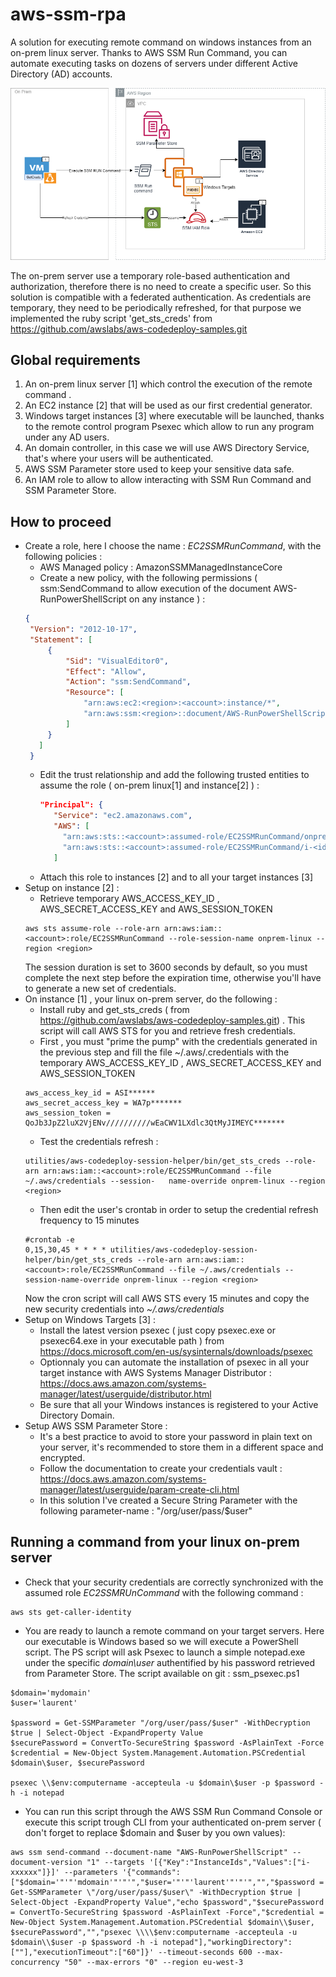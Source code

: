 # aws-ssm-rpa
A solution for executing remote command on windows instances from an on-prem linux server. Thanks to AWS SSM Run Command, you can automate executing tasks on dozens of servers under different Active Directory (AD) accounts.

![alt text](https://github.com/laurent-richer/aws-ssm/blob/master/RemoteExecutionArchitecture.png)

The on-prem server use a temporary role-based authentication and authorization, therefore there is no need to create a specific user. So this solution is compatible with a federated authentication. As credentials are temporary, they need to be periodically refreshed, for that purpose we implemented the ruby script 'get_sts_creds' from  https://github.com/awslabs/aws-codedeploy-samples.git
## Global requirements
1) An on-prem linux server [1] which control the execution of the remote command .
2) An EC2 instance [2] that will be used as our first credential generator. 
3) Windows target instances [3] where executable will be launched, thanks to the remote control program Psexec which allow to run any program under any AD users.
4) An domain controller, in this case we will use AWS Directory Service, that's where your users will be authenticated.
5) AWS SSM Parameter store used to keep your sensitive data safe.
6) An IAM role to allow to allow interacting with SSM Run Command and SSM Parameter Store. 

## How to proceed  
* Create a role, here I choose the name : *EC2SSMRunCommand*,  with the following policies :
   *   AWS Managed policy : AmazonSSMManagedInstanceCore
   *   Create a new policy, with the following permissions ( ssm:SendCommand to allow execution of the document AWS-RunPowerShellScript on any instance ) :
   ```json
   {
    "Version": "2012-10-17",
    "Statement": [
        {
            "Sid": "VisualEditor0",
            "Effect": "Allow",
            "Action": "ssm:SendCommand",
            "Resource": [
                "arn:aws:ec2:<region>:<account>:instance/*",
                "arn:aws:ssm:<region>::document/AWS-RunPowerShellScript"
            ]
        }
      ]
    } 
   ```
   * Edit the trust relationship and add the following trusted entities to assume the role ( on-prem linux[1] and instance[2] ) :
     ```json
     "Principal": {
        "Service": "ec2.amazonaws.com",
        "AWS": [
          "arn:aws:sts::<account>:assumed-role/EC2SSMRunCommand/onprem-linux",
          "arn:aws:sts::<account>:assumed-role/EC2SSMRunCommand/i-<idinstance[2]>"
        ]
     ```
    * Attach this role to instances [2] and to all your target instances [3]
* Setup on instance [2] :
  * Retrieve temporary AWS_ACCESS_KEY_ID , AWS_SECRET_ACCESS_KEY and AWS_SESSION_TOKEN
  ```
  aws sts assume-role --role-arn arn:aws:iam::<account>:role/EC2SSMRunCommand --role-session-name onprem-linux --region <region>
  ```   
  The session duration is set to 3600 seconds by default, so you must complete the next step before the expiration time, otherwise you'll have to generate a new set of credentials.
* On instance [1] , your linux on-prem server, do the following :
   * Install ruby and get_sts_creds ( from https://github.com/awslabs/aws-codedeploy-samples.git) . This script will call AWS STS for you and retrieve fresh credentials.
   * First , you must "prime the pump" with the credentials generated in the previous step and fill the file ~/.aws/.credentials with the temporary AWS_ACCESS_KEY_ID , AWS_SECRET_ACCESS_KEY and AWS_SESSION_TOKEN
   ```
   aws_access_key_id = ASI******
   aws_secret_access_key = WA7p*******
   aws_session_token =  QoJb3JpZ2luX2VjENv//////////wEaCWV1LXdlc3QtMyJIMEYC*******
   ```
   * Test the credentials refresh :
   ```
   utilities/aws-codedeploy-session-helper/bin/get_sts_creds --role-arn arn:aws:iam::<account>:role/EC2SSMRunCommand --file ~/.aws/credentials --session-   name-override onprem-linux --region <region>
   ```
   * Then edit the user's crontab in order to setup the credential refresh frequency to 15 minutes
   ```
   #crontab -e
   0,15,30,45 * * * * utilities/aws-codedeploy-session-helper/bin/get_sts_creds --role-arn arn:aws:iam::<account>:role/EC2SSMRunCommand --file ~/.aws/credentials --session-name-override onprem-linux --region <region>
   ```
   Now the cron script will call AWS STS every 15 minutes and copy the new security credentials into *~/.aws/credentials* 
* Setup on Windows Targets [3] :
   * Install the latest version psexec ( just copy psexec.exe or psexec64.exe in your executable path ) from https://docs.microsoft.com/en-us/sysinternals/downloads/psexec
   * Optionnaly you can automate the installation of psexec in all your target instance with AWS Systems Manager Distributor : https://docs.aws.amazon.com/systems-manager/latest/userguide/distributor.html
   * Be sure that all your Windows instances is registered to your Active Directory Domain.
* Setup AWS SSM Parameter Store :
  * It's a best practice to avoid to store your password in plain text on your server, it's recommended to store them in a different space and encrypted.
  * Follow the documentation to create your credentials vault : https://docs.aws.amazon.com/systems-manager/latest/userguide/param-create-cli.html 
  * In this solution I've created a Secure String Parameter with the following parameter-name : "/org/user/pass/$user"    
## Running a command from your linux on-prem server
* Check that your security credentials are correctly synchronized with the assumed role *EC2SSMRUnCommand* with the following command :
```
aws sts get-caller-identity
```
* You are ready to launch a remote command on your target servers. Here our executable is Windows based so we will execute a PowerShell script. The PS script will ask Psexec to launch a simple notepad.exe under the specific *domain\user* authentified by his password retrieved from Parameter Store. The script available on git : ssm_psexec.ps1 
```
$domain='mydomain'
$user='laurent'

$password = Get-SSMParameter "/org/user/pass/$user" -WithDecryption $true | Select-Object -ExpandProperty Value
$securePassword = ConvertTo-SecureString $password -AsPlainText -Force
$credential = New-Object System.Management.Automation.PSCredential $domain\$user, $securePassword

psexec \\$env:computername -accepteula -u $domain\$user -p $password -h -i notepad
```
* You can run this script through the AWS SSM Run Command Console or execute this script trough CLI from your authenticated on-prem server ( don't forget to replace $domain and $user by you own values):
```
aws ssm send-command --document-name "AWS-RunPowerShellScript" --document-version "1" --targets '[{"Key":"InstanceIds","Values":["i-xxxxxx"]}]' --parameters '{"commands":["$domain='"'"'mdomain'"'"'","$user='"'"'laurent'"'"'","","$password = Get-SSMParameter \"/org/user/pass/$user\" -WithDecryption $true | Select-Object -ExpandProperty Value","echo $password","$securePassword = ConvertTo-SecureString $password -AsPlainText -Force","$credential = New-Object System.Management.Automation.PSCredential $domain\\$user, $securePassword","","psexec \\\\$env:computername -accepteula -u $domain\\$user -p $password -h -i notepad"],"workingDirectory":[""],"executionTimeout":["60"]}' --timeout-seconds 600 --max-concurrency "50" --max-errors "0" --region eu-west-3
```


